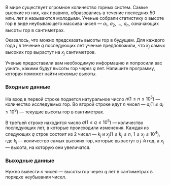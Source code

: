 В мире существует огромное количество горных систем. Самые высокие из них, как правило, образовались в течение последних 50 млн. лет и называются молодыми. Ученые собрали статистику о высоте гор в виде неубывающего массива чисел — $a_1$, $a_2$, ..., $a_n$, означающих высоты гор в сантиметрах.

Оказалось, что можно предсказать высоты гор в будущем. Для каждого года $j$ в течение $q$ последующих лет ученые предположили, что $k_j$ самых высоких гор вырастут на $x_j$ сантиметров.

Ученые предоставили вам необходимую информацию и попросили вас узнать, какими будут высоты гор через $q$ лет. Напишите программу, которая поможет найти искомые высоты.

### Входные данные
На вход в первой строке подается натуральное число $n(1 \leqslant n \leqslant 10^5)$ — количество исследуемых гор. Во второй строке идут $n$ чисел — $a_i(1 \leqslant a_i \leqslant 10^9)$ — текущие высоты гор в сантиметрах.

В третьей строке находится число $q(1 \leqslant q \leqslant 10^5)$ — количество последующих лет, в которые происходили изменения. Каждая из следующих $q$ строк состоит из 2 чисел — $k_j$ и $x_j(1 \leqslant k_j \leqslant n$, $1 \leqslant x_j \leqslant 10^4)$, где $k_j$ — количество самых высоких гор, которые вырастут в $j$-й год, а $x_j$ — высота, на которую они увеличатся.

### Выходные данные
Нужно вывести $n$ чисел — высоты гор через $q$ лет в сантиметрах в порядке неубывания чисел.